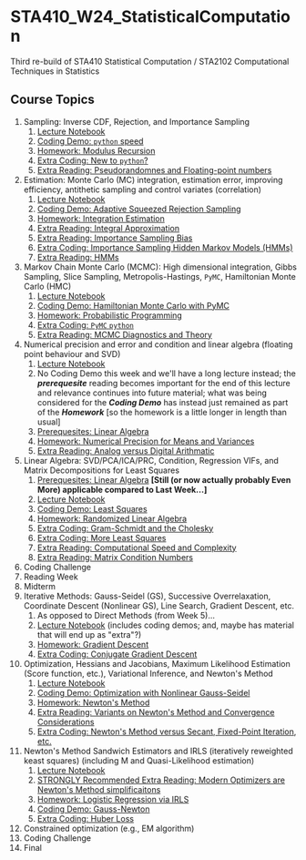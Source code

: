 # STA410_W24_StatisticalComputation
Third re-build of STA410 Statistical Computation / STA2102 Computational Techniques in Statistics

## Course Topics

1. Sampling: Inverse CDF, Rejection, and Importance Sampling
    1. [Lecture Notebook](Week1/STA410_W24_Week1_Lecture_Sampling.ipynb)
    2. [Coding Demo: `python` speed](Week1/STA410_W24_Week1_CodingDemo_MemoryUsage.ipynb)
    3. [Homework: Modulus ](Week1/STA410_W24_Week1_Homework_ModulusRecursion.ipynb)[Recursion](https://www.google.com/search?q=recursion)
    4. [Extra Coding: New to `python`?](Week1/STA410_W24_Week1_NewToPython_IntegerBinaryRepresentation.ipynb)
    5. [Extra Reading: Pseudorandomnes and Floating-point numbers](Week1/STA410_W24_Week1_Extra_PseudorandomnesAndComputerRepresentation.ipynb)
2. Estimation: Monte Carlo (MC) integration, estimation error, improving efficiency, antithetic sampling and control variates (correlation) 
    1. [Lecture Notebook](Week2/STA410_W24_Week2_Lecture_Estimation.ipynb)
    2. [Coding Demo: Adaptive Squeezed Rejection Sampling](Week2/STA410_W24_Week2_Demo_AdaptiveRejectionSampling.ipynb)
    3. [Homework: Integration Estimation](Week2/STA410_W24_Week2_Homework_EstimationViaSampling.ipynb)
    4. [Extra Reading: Integral Approximation](Week2/STA410_W24_Week2_Extra_IntegralApproximation.ipynb)       
    5. [Extra Reading: Importance Sampling Bias](Week2/STA410_W24_Week2_Extra_ImportanceSamplingBias.ipynb)
    6. [Extra Coding: Importance Sampling Hidden Markov Models (HMMs)](Week2/STA410_W24_Week2_Extra_AdvancedPython_ImportanceSamplingHMMs.ipynb)
    7. [Extra Reading: HMMs](Week2/STA410_W24_Week2_Extra_XiaoxuanHan_HMM_LikelihoodStateInference_ForwardViterbiBaum-Welch.pptx)
3. Markov Chain Monte Carlo (MCMC): High dimensional integration, Gibbs Sampling, Slice Sampling, Metropolis-Hastings, `PyMC`, Hamiltonian Monte Carlo (HMC)
    1. [Lecture Notebook](Week3/STA410_W24_Week3_Lecture_HighDimentionalIntegration.ipynb)
    2. [Coding Demo: Hamiltonian Monte Carlo with PyMC](Week3/STA410_W24_Week3_Demo_HMCwithPyMC.ipynb)
    3. [Homework: Probabilistic Programming](Week3/STA410_W24_Week3_Homework_ProbabilisticProgrammingPyMC.ipynb)
    4. [Extra Coding: `PyMC` `python`](Week3/STA410_W24_Week3_Extra_PyMCPython_ProbabilisticProgramming.ipynb)
    5. [Extra Reading: MCMC Diagnostics and Theory](Week3/STA410_W24_Week3_Extra_MCMCdiagnosticsAndTheory.ipynb)
4. Numerical precision and error and condition and linear algebra (floating point behaviour and SVD)
    1. [Lecture Notebook](Week4/STA410_W24_Week4_Lecture_NumericalErrors.ipynb)
    2. No Coding Demo this week and we'll have a long lecture instead; the ***prerequesite*** reading becomes important for the end of this lecture and relevance continues into future material; what was being considered for the ***Coding Demo*** has instead just remained as part of the ***Homework*** [so the homework is a little longer in length than usual]
    3. [Prerequesites: Linear Algebra](Week4/STA410_W24_Week4_Prerequesite_LinearAlgebra.ipynb)
    4. [Homework: Numerical Precision for Means and Variances](Week4/STA410_W24_Week4_Homework_AdditionVariance.ipynb)
    5. [Extra Reading: Analog versus Digital Arithmatic](Week4/STA410_W24_Week4_Extra_AnalogVsDigital_BitstringArithmatic_GracefulUnderflow.ipynb)
5. Linear Algebra: SVD/PCA/ICA/PRC, Condition, Regression VIFs, and Matrix Decompositions for Least Squares
    1. [Prerequesites: Linear Algebra](Week4/STA410_W24_Week4_Prerequesite_LinearAlgebra.ipynb) **[Still (or now actually probably Even More) applicable compared to Last Week...]**
    2. [Lecture Notebook](Week5/STA410_W24_Week5_Lecture_UsingLinearAlgebra.ipynb)
    3. [Coding Demo: Least Squares](Week5/STA410_W24_Week5_Demo_LeastSquares.ipynb)
    4. [Homework: Randomized Linear Algebra](Week5/STA410_W24_Week5_Homework_RandomizedLinearAlgebra.ipynb)
    5. [Extra Coding: Gram-Schmidt and the Cholesky](Week5/STA410_W24_Week5_Extra_LinearAlgebraAlgorithms.ipynb)
    6. [Extra Coding: More Least Squares](Week5/STA410_W24_Week5_Extra_MoreLeastSquares.ipynb)
    7. [Extra Reading: Computational Speed and Complexity](Week5/STA410_W24_Week5_Extra_SpeedAndBigOAlgorithmicComplexity.ipynb)
    8. [Extra Reading: Matrix Condition Numbers](Week5/STA410_W24_Week5_Extra_DerivingMatrixCondition.ipynb)
6. Coding Challenge
7. Reading Week
8. Midterm
9. Iterative Methods: Gauss-Seidel (GS), Successive Overrelaxation, Coordinate Descent (Nonlinear GS), Line Search, Gradient Descent, etc.
    1. As opposed to Direct Methods (from Week 5)...
    2. [Lecture Notebook](Week6/STA410_W24_Week6_Lecture_IterativeMethods.ipynb) (includes coding demos; and, maybe has material that will end up as "extra"?)
    3. [Homework: Gradient Descent](Week6/STA410_W24_Week6_Homework_GradientDescent.ipynb)
    4. [Extra Coding: Conjugate Gradient Descent](Week6/STA410_W24_Week6_Extra_ConjugateGradientDescent.ipynb)
10. Optimization, Hessians and Jacobians, Maximum Likelihood Estimation (Score function, etc.), Variational Inference, and Newton's Method
    1. [Lecture Notebook](Week7/STA410_W24_Week7_Lecture_Optimization.ipynb)
    2. [Coding Demo: Optimization with Nonlinear Gauss-Seidel](Week6/STA410_W24_Week7_CodingDemo_NLGS_notNewtons.ipynb)
    3. [Homework: Newton's Method](Week7/STA410_W24_Week7_Homework_NewtonsMethod.ipynb)
    4. [Extra Reading: Variants on Newton's Method and Convergence Considerations](Week7/STA410_W24_Week7_Extra_NewtonVariantsConvergence.ipynb	)
    5. [Extra Coding: Newton's Method versus Secant, Fixed-Point Iteration, etc.](Week7/STA410_W24_Week7_Extra_NewtonVsSecantVsFixedPointIteration.ipynb)
11. Newton's Method Sandwich Estimators and IRLS (iteratively reweighted keast squares) (including M and Quasi-Likelihood estimation)
    1. [Lecture Notebook](Week8/STA410_W24_Week8_Lecture_IRLS.ipynb)
    2. [STRONGLY Recommended Extra Reading: Modern Optimizers are Newton's Method simplificaitons](STA410_W24_Week8_STRONGLYRecommended_Optimizers.ipynb)
    3. [Homework: Logistic Regression via IRLS](Week8/STA410_W24_Week8_Homework_LogisticRegressionIRLS.ipynb)
    4. [Coding Demo: Gauss-Newton](Week8/STA410_W24_Week8_CodingDemo_GaussNewton.ipynb)
    5. [Extra Coding: Huber Loss](Week8/STA410_W24_Week8_Extra_HuberLossIRLS.ipynb)
12. Constrained optimization (e.g., EM algorithm)
13. Coding Challenge
14. Final
